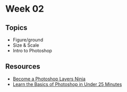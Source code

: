 # Week 02

## Topics

- Figure/ground
- Size & Scale
- Intro to Photoshop

## Resources

- [Become a Photoshop Layers Ninja](https://www.viget.com/articles/become-a-photoshop-layers-ninja)
- [Learn the Basics of Photoshop in Under 25 Minutes](http://lifehacker.com/5753459/learn-the-basics-of-photoshop-in-under-25-minutes?tag=nightschool)